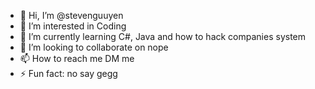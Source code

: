 - 👋 Hi, I’m @stevenguuyen
- 👀 I’m interested in Coding
- 🌱 I’m currently learning C#, Java and how to hack companies system
- 💞️ I’m looking to collaborate on nope
- 📫 How to reach me DM me
- ⚡ Fun fact: no say gegg

<!---
stevenguuyen/stevenguuyen is a ✨ special ✨ repository because its `README.md` (this file) appears on your GitHub profile.
You can click the Preview link to take a look at your changes.
--->
